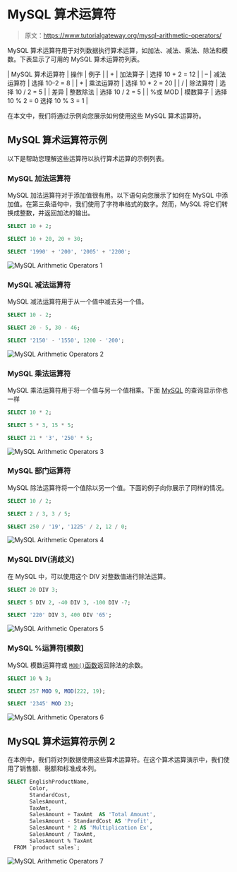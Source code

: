 # MySQL 算术运算符

> 原文：<https://www.tutorialgateway.org/mysql-arithmetic-operators/>

MySQL 算术运算符用于对列数据执行算术运算，如加法、减法、乘法、除法和模数。下表显示了可用的 MySQL 算术运算符列表。

| MySQL 算术运算符 | 操作 | 例子 |
| + | 加法算子 | 选择 10 + 2 = 12 |
| – | 减法运算符 | 选择 10–2 = 8 |
| * | 乘法运算符 | 选择 10 * 2 = 20 |
| / | 除法算符 | 选择 10 / 2 = 5 |
| 差异 | 整数除法 | 选择 10 / 2 = 5 |
| %或 MOD | 模数算子 | 选择 10 % 2 = 0
选择 10 % 3 = 1 |

在本文中，我们将通过示例向您展示如何使用这些 MySQL 算术运算符。

## MySQL 算术运算符示例

以下是帮助您理解这些运算符以执行算术运算的示例列表。

### MySQL 加法运算符

MySQL 加法运算符对于添加值很有用。以下语句向您展示了如何在 MySQL 中添加值。在第三条语句中，我们使用了字符串格式的数字。然而，MySQL 将它们转换成整数，并返回加法的输出。

```sql
SELECT 10 + 2;

SELECT 10 + 20, 20 + 30;

SELECT '1990' + '200', '2005' + '2200';
```

![MySQL Arithmetic Operators 1](img/7a0563a053aafd82ad3b7f2e8d8cf844.png)

### MySQL 减法运算符

MySQL 减法运算符用于从一个值中减去另一个值。

```sql
SELECT 10 - 2;

SELECT 20 - 5, 30 - 46;

SELECT '2150' - '1550', 1200 - '200'; 
```

![MySQL Arithmetic Operators 2](img/357f637b0b6ca414fb3f11e3de54b3c1.png)

### MySQL 乘法运算符

MySQL 乘法运算符用于将一个值与另一个值相乘。下面 [MySQL](https://www.tutorialgateway.org/mysql-tutorial/) 的查询显示你也一样

```sql
SELECT 10 * 2;

SELECT 5 * 3, 15 * 5;

SELECT 21 * '3', '250' * 5;
```

![MySQL Arithmetic Operators 3](img/673fa4682654dd68e6c18c2fb5cb77dd.png)

### MySQL 部门运算符

MySQL 除法运算符将一个值除以另一个值。下面的例子向你展示了同样的情况。

```sql
SELECT 10 / 2;

SELECT 2 / 3, 3 / 5;

SELECT 250 / '19', '1225' / 2, 12 / 0;
```

![MySQL Arithmetic Operators 4](img/1403de37277df0f3dba3efc5e648b972.png)

### MySQL DIV(消歧义)

在 MySQL 中，可以使用这个 DIV 对整数值进行除法运算。

```sql
SELECT 20 DIV 3;

SELECT 5 DIV 2, -40 DIV 3, -100 DIV -7;

SELECT '220' DIV 3, 400 DIV '65';
```

![MySQL Arithmetic Operators 5](img/17765149f910bb8fe05e02f519fcb3ef.png)

### MySQL %运算符[模数]

MySQL 模数运算符或 [`MOD()`函数](https://www.tutorialgateway.org/mysql-mod-function/)返回除法的余数。

```sql
SELECT 10 % 3;

SELECT 257 MOD 9, MOD(222, 19);

SELECT '2345' MOD 23;
```

![MySQL Arithmetic Operators 6](img/e31514d807838fda4691342deac716e6.png)

## MySQL 算术运算符示例 2

在本例中，我们将对列数据使用这些算术运算符。在这个算术运算演示中，我们使用了销售额、税额和标准成本列。

```sql
SELECT EnglishProductName,
       Color,
       StandardCost,
       SalesAmount,
       TaxAmt,
       SalesAmount + TaxAmt  AS 'Total Amount',
       SalesAmount - StandardCost AS 'Profit',
       SalesAmount * 2 AS 'Multiplication Ex',
       SalesAmount / TaxAmt,
       SalesAmount % TaxAmt
  FROM `product sales`;
```

![MySQL Arithmetic Operators 7](img/3cb6eede2b61b123efd650eaaa47598c.png)